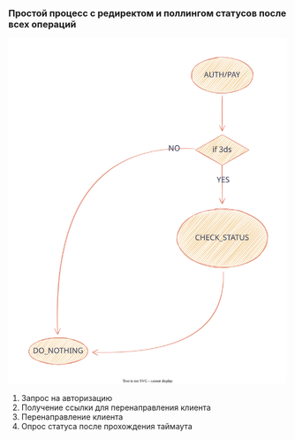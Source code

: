 ### Простой процесс с редиректом и поллингом статусов после всех операций

![alt text](imgs/simple_redirect_with_polling_flow_steps.drawio.svg)

1. Запрос на авторизацию
2. Получение ссылки для перенаправления клиента
3. Перенаправление клиента
4. Опрос статуса после прохождения таймаута